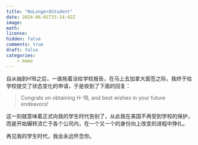 ```yaml
---
title: "NoLongerAStudent"
date: 2024-06-01T15:14:42Z
image: 
math: 
license: 
hidden: false
comments: true
draft: false
categories:
    - memo
---
```


自从抽到H1B之后，一直拖着没给学校报告，在马上去加拿大面签之际，我终于给学校提交了状态变化的申请，于是收到了下面的回复：

>Congrats on obtaining H-1B, and best wishes in your future endeavors!

这一刻就意味着正式向我的学生时代告别了，从此我在美国不再受到学校的保护，而是开始辗转流亡于各个公司内，在一个又一个的身份向上改变的进程中挣扎。

再见我的学生时代，我会永远怀念你。